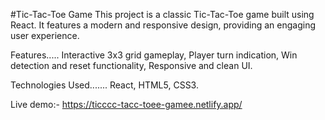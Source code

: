 #Tic-Tac-Toe Game
This project is a classic Tic-Tac-Toe game built using React. It features a modern and responsive design, providing an engaging user experience.

Features.....
Interactive 3x3 grid gameplay,
Player turn indication,
Win detection and reset functionality,
Responsive and clean UI.

Technologies Used.......
React,
HTML5,
CSS3.


Live demo:- https://ticccc-tacc-toee-gamee.netlify.app/
